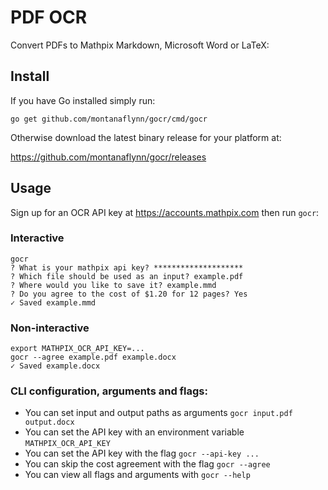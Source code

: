 # PDF OCR

Convert PDFs to Mathpix Markdown, Microsoft Word or LaTeX:

## Install

If you have Go installed simply run: 

```
go get github.com/montanaflynn/gocr/cmd/gocr
````

Otherwise download the latest binary release for your platform at:

https://github.com/montanaflynn/gocr/releases

## Usage

Sign up for an OCR API key at https://accounts.mathpix.com then run `gocr`:

### Interactive

```
gocr
? What is your mathpix api key? ********************
? Which file should be used as an input? example.pdf
? Where would you like to save it? example.mmd
? Do you agree to the cost of $1.20 for 12 pages? Yes
✓ Saved example.mmd
```

### Non-interactive

```
export MATHPIX_OCR_API_KEY=...
gocr --agree example.pdf example.docx
✓ Saved example.docx
```

### CLI configuration, arguments and flags:

- You can set input and output paths as arguments `gocr input.pdf output.docx`
- You can set the API key with an environment variable `MATHPIX_OCR_API_KEY`
- You can set the API key with the flag `gocr --api-key ...`
- You can skip the cost agreement with the flag `gocr --agree`
- You can view all flags and arguments with `gocr --help`

